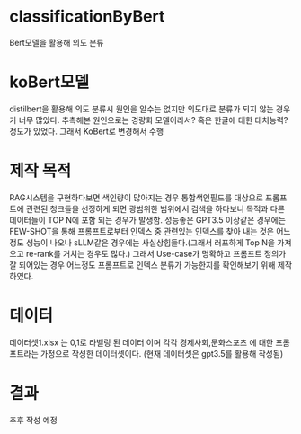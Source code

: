 # classificationByBert
Bert모델을 활용해 의도 분류

# koBert모델
distilbert을 활용해 의도 분류시 원인을 알수는 없지만 의도대로 분류가 되지 않는 경우가 너무 많았다.
추측해본 원인으로는 경량화 모델이라서? 혹은 한글에 대한 대처능력? 정도가 있었다.
그래서 KoBert로 변경해서 수행

# 제작 목적
RAG시스템을 구현하다보면 색인량이 많아지는 경우 통합색인필드를 대상으로 프롬프트에 관련된 청크들을 선정하게 되면 광범위한 범위에서 검색을 하다보니 목적과 다른 데이터들이 TOP N에 포함 되는 경우가 발생함.
성능좋은 GPT3.5 이상같은 경우에는 FEW-SHOT을 통해 프롬프트로부터 인덱스 중 관련있는 인덱스를 찾아 내는 것은 어느정도 성능이 나오나 sLLM같은 경우에는 사실상힘들다.(그래서 러프하게 Top N을 가져오고 re-rank를 거치는 경우도 많다.)
그래서 Use-case가 명확하고 프롬프트 정의가 잘 되어있는 경우 어느정도 프롬프트로 인덱스 분류가 가능한지를 확인해보기 위해 제작하였다.

# 데이터
데이터셋1.xlsx 는 0,1로 라벨링 된 데이터 이며 각각 경제사회,문화스포츠 에 대한 프롬프트라는 가정으로 작성한 데이터셋이다.
(현재 데이터셋은 gpt3.5를 활용해 작성됨)

# 결과
추후 작성 예정
